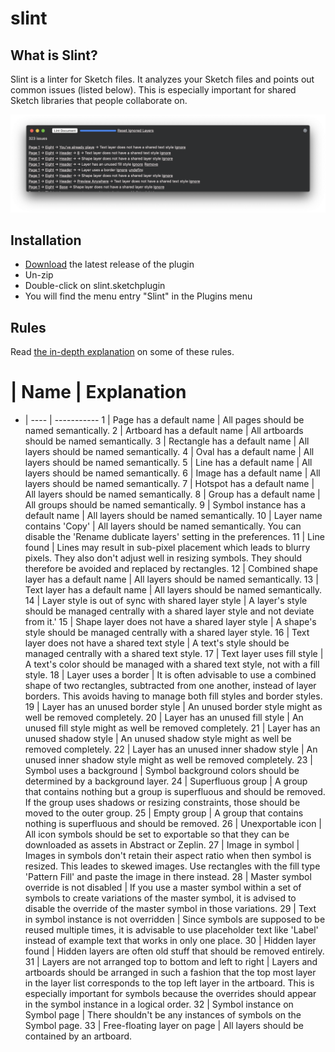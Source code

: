 # slint

## What is Slint?
Slint is a linter for Sketch files. It analyzes your Sketch files and points out common issues (listed below). This is especially important for shared Sketch libraries that people collaborate on.

![Screenshot](assets/screenshot.png)

## Installation

- [Download](../../releases/latest/download/slint.sketchplugin.zip) the latest release of the plugin
- Un-zip
- Double-click on slint.sketchplugin
- You will find the menu entry "Slint" in the Plugins menu

## Rules
Read [the in-depth explanation](https://www.thoughtworks.com/insights/blog/pro-sketch-techniques-shared-libraries) on some of these rules.

# | Name | Explanation
- | ---- | -----------
1 | Page has a default name | All pages should be named semantically.
2 | Artboard has a default name | All artboards should be named semantically.
3 | Rectangle has a default name | All layers should be named semantically.
4 | Oval has a default name | All layers should be named semantically.
5 | Line has a default name | All layers should be named semantically.
6 | Image has a default name | All layers should be named semantically.
7 | Hotspot has a default name | All layers should be named semantically.
8 | Group has a default name | All groups should be named semantically.
9 | Symbol instance has a default name | All layers should be named semantically.
10 | Layer name contains 'Copy' | All layers should be named semantically. You can disable the 'Rename dublicate layers' setting in the preferences.
11 | Line found | Lines may result in sub-pixel placement which leads to blurry pixels. They also don't adjust well in resizing symbols. They should therefore be avoided and replaced by rectangles.
12 | Combined shape layer has a default name | All layers should be named semantically.
13 | Text layer has a default name | All layers should be named semantically.
14 | Layer style is out of sync with shared layer style | A layer's style should be managed centrally with a shared layer style and not deviate from it.'
15 | Shape layer does not have a shared layer style | A shape's style should be managed centrally with a shared layer style.
16 | Text layer does not have a shared text style | A text's style should be managed centrally with a shared text style.
17 | Text layer uses fill style | A text's color should be managed with a shared text style, not with a fill style.
18 | Layer uses a border | It is often advisable to use a combined shape of two rectangles, subtracted from one another, instead of layer borders. This avoids having to manage both fill styles and border styles.
19 | Layer has an unused border style | An unused border style might as well be removed completely.
20 | Layer has an unused fill style | An unused fill style might as well be removed completely.
21 | Layer has an unused shadow style | An unused shadow style might as well be removed completely.
22 | Layer has an unused inner shadow style | An unused inner shadow style might as well be removed completely.
23 | Symbol uses a background | Symbol background colors should be determined by a background layer.
24 | Superfluous group | A group that contains nothing but a group is superfluous and should be removed. If the group uses shadows or resizing constraints, those should be moved to the outer group.
25 | Empty group | A group that contains nothing is superfluous and should be removed.
26 | Unexportable icon | All icon symbols should be set to exportable so that they can be downloaded as assets in Abstract or Zeplin.
27 | Image in symbol | Images in symbols don't retain their aspect ratio when then symbol is resized. This leades to skewed images. Use rectangles with the fill type 'Pattern Fill' and paste the image in there instead.
28 | Master symbol override is not disabled | If you use a master symbol within a set of symbols to create variations of the master symbol, it is advised to disable the override of the master symbol in those variations.
29 | Text in symbol instance is not overridden | Since symbols are supposed to be reused multiple times, it is advisable to use placeholder text like 'Label' instead of example text that works in only one place.
30 | Hidden layer found | Hidden layers are often old stuff that should be removed entirely.
31 | Layers are not arranged top to bottom and left to right | Layers and artboards should be arranged in such a fashion that the top most layer in the layer list corresponds to the top left layer in the artboard. This is especially important for symbols because the overrides should appear in the symbol instance in a logical order.
32 | Symbol instance on Symbol page | There shouldn't be any instances of symbols on the Symbol page.
33 | Free-floating layer on page | All layers should be contained by an artboard.